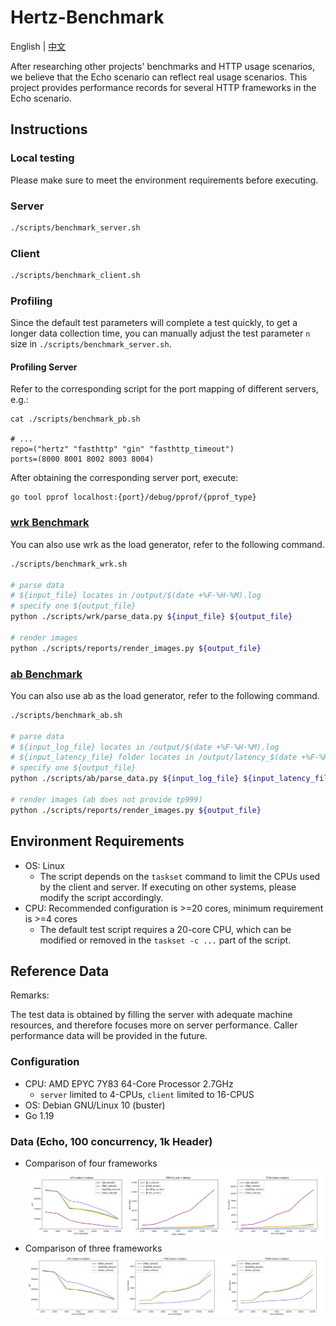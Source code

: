 # Hertz-Benchmark

English | [中文](README_cn.md)

After researching other projects' benchmarks and HTTP usage scenarios, we believe that the Echo scenario can reflect real usage scenarios. This project provides performance records for several HTTP frameworks in the Echo scenario.

## Instructions
### Local testing
Please make sure to meet the environment requirements before executing.
### Server
```bash
./scripts/benchmark_server.sh
```
### Client
```bash
./scripts/benchmark_client.sh
```
### Profiling
Since the default test parameters will complete a test quickly, to get a longer data collection time, you can manually adjust the test parameter `n` size in `./scripts/benchmark_server.sh`.
#### Profiling Server
Refer to the corresponding script for the port mapping of different servers, e.g.:
```shell
cat ./scripts/benchmark_pb.sh

# ...
repo=("hertz" "fasthttp" "gin" "fasthttp_timeout")
ports=(8000 8001 8002 8003 8004)
```
After obtaining the corresponding server port, execute:
```shell
go tool pprof localhost:{port}/debug/pprof/{pprof_type}
```

### [wrk Benchmark](https://github.com/wg/wrk)
You can also use wrk as the load generator, refer to the following command.
```bash
./scripts/benchmark_wrk.sh

# parse data
# ${input_file} locates in /output/$(date +%F-%H-%M).log
# specify one ${output_file}
python ./scripts/wrk/parse_data.py ${input_file} ${output_file} 

# render images
python ./scripts/reports/render_images.py ${output_file}
```

### [ab Benchmark](https://httpd.apache.org/docs/2.4/programs/ab.html)
You can also use ab as the load generator, refer to the following command.
```bash
./scripts/benchmark_ab.sh

# parse data
# ${input_log_file} locates in /output/$(date +%F-%H-%M).log
# ${input_latency_file} folder locates in /output/latency_$(date +%F-%H-%M)
# specify one ${output_file}
python ./scripts/ab/parse_data.py ${input_log_file} ${input_latency_file} ${output_file} 

# render images (ab does not provide tp999)
python ./scripts/reports/render_images.py ${output_file}
```

## Environment Requirements
- OS: Linux
  - The script depends on the `taskset` command to limit the CPUs used by the client and server. If executing on other systems, please modify the script accordingly.
- CPU: Recommended configuration is >=20 cores, minimum requirement is >=4 cores
  - The default test script requires a 20-core CPU, which can be modified or removed in the `taskset -c ...` part of the script.
## Reference Data
Remarks:

The test data is obtained by filling the server with adequate machine resources, and therefore focuses more on server performance. Caller performance data will be provided in the future.
### Configuration
- CPU: AMD EPYC 7Y83 64-Core Processor 2.7GHz
  - `server` limited to 4-CPUs, `client` limited to 16-CPUS
- OS: Debian GNU/Linux 10 (buster)
- Go 1.19
### Data (Echo, 100 concurrency, 1k Header)
- Comparison of four frameworks
  ![Performance](images/performance-4.png)
- Comparison of three frameworks
  ![Performance](images/performance-3.png)